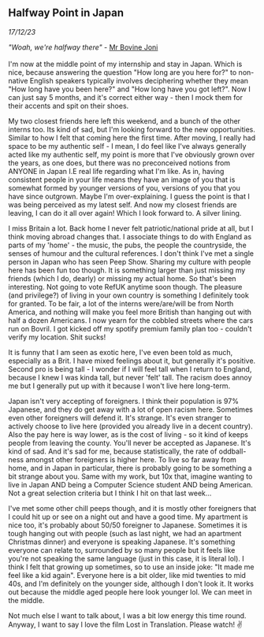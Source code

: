 ## Halfway Point in Japan
*17/12/23*

*"Woah, we're halfway there"* - [Mr Bovine
Joni](https://www.youtube.com/watch?v=rmAP_0VdaXM&ab_channel=pwnage.exe)\
\
I'm now at the middle point of my internship and stay in Japan. Which is
nice, because answering the question "How long are you here for?" to
non-native English speakers typically involves deciphering whether they
mean "How long have you been here?" and "How long have you got left?".
Now I can just say 5 months, and it\'s correct either way - then I mock
them for their accents and spit on their shoes.

My two closest friends here left this weekend, and a bunch of the other
interns too. Its kind of sad, but I'm looking forward to the new
opportunities. Similar to how I felt that coming here the first time.
After moving, I really had space to be my authentic self - I mean, I do
feel like I've always generally acted like my authentic self, my point
is more that I've obviously grown over the years, as one does, but there
was no preconceived notions from ANYONE in Japan I.E real life regarding
what I'm like. As in, having consistent people in your life means they
have an image of you that is somewhat formed by younger versions of you,
versions of you that you have since outgrown. Maybe I'm over-explaining.
I guess the point is that I was being perceived as my latest self. And
now my closest friends are leaving, I can do it all over again! Which I
look forward to. A silver lining.

I miss Britain a lot. Back home I never felt patriotic/national pride at
all, but I think moving abroad changes that. I associate things to do
with England as parts of my 'home' - the music, the pubs, the people the
countryside, the senses of humour and the cultural references. I don't
think I've met a single person in Japan who has seen Peep Show. Sharing
my culture with people here has been fun too though. It is something
larger than just missing my friends (which I do, dearly) or missing my
actual home. So that's been interesting. Not going to vote RefUK anytime
soon though. The pleasure (and privilege?) of living in your own country
is something I definitely took for granted. To be fair, a lot of the
interns were/are/will be from North America, and nothing will make you
feel more British than hanging out with half a dozen Americans. I now
yearn for the cobbled streets where the cars run on Bovril. I got kicked
off my spotify premium family plan too - couldn't verify my location.
Shit sucks!

It is funny that I am seen as exotic here, I've even been told as much,
especially as a Brit. I have mixed feelings about it, but generally
it\'s positive. Second pro is being tall - I wonder if I will feel tall
when I return to England, because I knew I was kinda tall, but never
'felt' tall. The racism does annoy me but I generally put up with it
because I won't live here long-term.

Japan isn't very accepting of foreigners. I think their population is
97% Japanese, and they do get away with a lot of open racism here.
Sometimes even other foreigners will defend it. It's strange. It's even
stranger to actively choose to live here (provided you already live in a
decent country). Also the pay here is way lower, as is the cost of
living - so it kind of keeps people from leaving the county. You'll
never be accepted as Japanese. It's kind of sad. And it's sad for me,
because statistically, the rate of oddball-ness amongst other foreigners
is higher here. To live so far away from home, and in Japan in
particular, there is probably going to be something a bit strange about
you. Same with my work, but 10x that, imagine wanting to live in Japan
AND being a Computer Science student AND being American. Not a great
selection criteria but I think I hit on that last week...

I've met some other chill peeps though, and it is mostly other
foreigners that I could hit up or see on a night out and have a good
time. My apartment is nice too, it\'s probably about 50/50 foreigner to
Japanese. Sometimes it is tough hanging out with people (such as last
night, we had an apartment Christmas dinner) and everyone is speaking
Japanese. It's something everyone can relate to, surrounded by so many
people but it feels like you're not speaking the same language (just in
this case, it is literal lol). I think I felt that growing up sometimes,
so to use an inside joke: "It made me feel like a kid again". Everyone
here is a bit older, like mid twenties to mid 40s, and I'm definitely on
the younger side, although I don't look it. It works out because the
middle aged people here look younger lol. We can meet in the middle.

Not much else I want to talk about, I was a bit low energy this time
round. Anyway, I want to say I love the film Lost in Translation. Please
watch! ✌️
